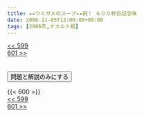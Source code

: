 ```yaml
---
title: ★★ウミガメのスープ★★祝！ ６００杯目記念味
date: 2006-11-05T12:00:00+09:00
tags: [2006年,オカルト板]
---
```

<div class="th_left"><a href="../599"><< 599</a></div>
<div class="th_right"><a href="../601">601 >></a></div>
<br><br>
<script src="../../js/cupsoup.js"></script>
<form>
<input type="button" value="問題と解説のみにする" onClick="toggleCupsoup()">
</form>
{{< 600 >}}
<div class="th_left"><a href="../599"><< 599</a></div>
<div class="th_right"><a href="../601">601 >></a></div>